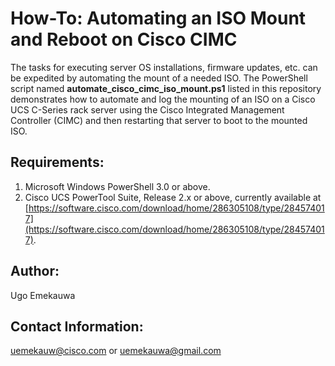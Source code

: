 # How-To: Automating an ISO Mount and Reboot on Cisco CIMC

The tasks for executing server OS installations, firmware updates, etc. can be expedited by automating the mount of a needed ISO. The PowerShell script named **automate_cisco_cimc_iso_mount.ps1** listed in this repository demonstrates how to automate and log the mounting of an ISO on a Cisco UCS C-Series rack server using the Cisco Integrated Management Controller (CIMC) and then restarting that server to boot to the mounted ISO.

## Requirements:
  1. Microsoft Windows PowerShell 3.0 or above.
  2. Cisco UCS PowerTool Suite, Release 2.x or above, currently available at [https://software.cisco.com/download/home/286305108/type/284574017](https://software.cisco.com/download/home/286305108/type/284574017).

## Author:
Ugo Emekauwa

## Contact Information:
uemekauw@cisco.com or uemekauwa@gmail.com
